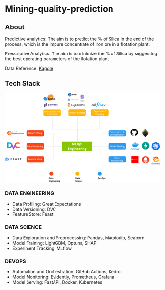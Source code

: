 # Mining-quality-prediction

## About
Predictive Analytics: The aim is to predict the % of Silica in the end of the process, which is the impure concentrate of iron ore in a flotation plant. 

Prescriptive Analytics: The aim is to minimize the % of Silica by suggesting the best operating parameters of the flotation plant

Data Reference: [Kaggle](https://www.kaggle.com/edumagalhaes/quality-prediction-in-a-mining-process)

## Tech Stack
![Tech Stack](images/tech_stack_2.png)

### DATA ENGINEERING
- Data Profiling: Great Expectations
- Data Versioning: DVC
- Feature Store: Feast


### DATA SCIENCE
- Data Exploration and Preprocessing: Pandas, Matplotlib, Seaborn
- Model Training: LightGBM, Optuna, SHAP
- Experiment Tracking: MLflow


### DEVOPS
- Automation and Orchestration: GitHub Actions, Kedro
- Model Monitoring: Evidently, Prometheus, Grafana
- Model Serving: FastAPI, Docker, Kubernetes